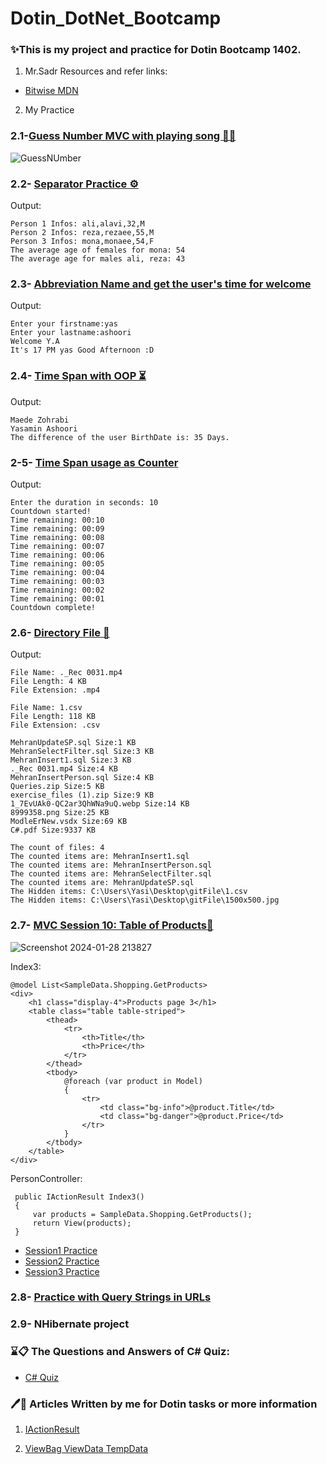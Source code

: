 # Dotin_DotNet_Bootcamp

### ✨This is my project and practice for Dotin Bootcamp 1402.

1. Mr.Sadr Resources and refer links:
- <a href="https://learn.microsoft.com/en-us/dotnet/csharp/language-reference/operators/bitwise-and-shift-operators">Bitwise MDN</a>

2. My Practice
   
### 2.1-<a href="https://github.com/yasaminashoori/Dotin-DotNet-Bootcamp/tree/master/CSProjects/MVCExamples">Guess Number MVC with playing song 🎲🎵</a>

![GuessNUmber](https://github.com/yasaminashoori/Dotin-DotNet-Bootcamp/assets/96047848/999f21e9-a1d4-409f-ac0c-c83ef41964d5)

### 2.2- <a href="https://github.com/yasaminashoori/Dotin-DotNet-Bootcamp/tree/master/CSProjects/SeparatorPractice">Separator Practice ⚙️</a>

Output:
```
Person 1 Infos: ali,alavi,32,M
Person 2 Infos: reza,rezaee,55,M
Person 3 Infos: mona,monaee,54,F
The average age of females for mona: 54
The average age for males ali, reza: 43
```

### 2.3- <a href="https://github.com/yasaminashoori/Dotin-DotNet-Bootcamp/tree/master/CSProjects/AbbreviationShowName">Abbreviation Name and get the user's time for welcome</a>

Output:
```
Enter your firstname:yas
Enter your lastname:ashoori
Welcome Y.A
It's 17 PM yas Good Afternoon :D
```

### 2.4- <a href="https://github.com/yasaminashoori/Dotin-DotNet-Bootcamp/tree/master/CSProjects/TimeSpan">Time Span with OOP ⏳</a>

Output:
```
Maede Zohrabi
Yasamin Ashoori
The difference of the user BirthDate is: 35 Days.

```
### 2-5- <a href="https://github.com/yasaminashoori/Dotin-DotNet-Bootcamp/tree/master/Dotin_C%23_Projects/TimeSpan_Example">Time Span usage as Counter</a>

Output:

```
Enter the duration in seconds: 10
Countdown started!
Time remaining: 00:10
Time remaining: 00:09
Time remaining: 00:08
Time remaining: 00:07
Time remaining: 00:06
Time remaining: 00:05
Time remaining: 00:04
Time remaining: 00:03
Time remaining: 00:02
Time remaining: 00:01
Countdown complete!
```

### 2.6- <a href="https://github.com/yasaminashoori/Dotin-DotNet-Bootcamp/tree/master/CSProjects/DirectoryFile">Directory File 📄</a>

Output:

```
File Name: ._Rec 0031.mp4
File Length: 4 KB
File Extension: .mp4

File Name: 1.csv
File Length: 118 KB
File Extension: .csv

MehranUpdateSP.sql Size:1 KB
MehranSelectFilter.sql Size:3 KB
MehranInsert1.sql Size:3 KB
._Rec 0031.mp4 Size:4 KB
MehranInsertPerson.sql Size:4 KB
Queries.zip Size:5 KB
exercise_files (1).zip Size:9 KB
1_7EvUAk0-QC2ar3QhWNa9uQ.webp Size:14 KB
8999358.png Size:25 KB
ModleErNew.vsdx Size:69 KB
C#.pdf Size:9337 KB

The count of files: 4
The counted items are: MehranInsert1.sql
The counted items are: MehranInsertPerson.sql
The counted items are: MehranSelectFilter.sql
The counted items are: MehranUpdateSP.sql
The Hidden items: C:\Users\Yasi\Desktop\gitFile\1.csv
The Hidden items: C:\Users\Yasi\Desktop\gitFile\1500x500.jpg
```

### 2.7- <a href="https://github.com/yasaminashoori/Dotin-DotNet-Bootcamp/tree/master/CSProjects/DirectoryFile">MVC Session 10: Table of Products📄</a>

![Screenshot 2024-01-28 213827](https://github.com/yasaminashoori/Dotin-DotNet-Bootcamp/assets/96047848/d36bae98-8174-46a0-b10e-3d98c32c575f)

Index3:

```
@model List<SampleData.Shopping.GetProducts>
<div>
    <h1 class="display-4">Products page 3</h1>
    <table class="table table-striped">
        <thead>
            <tr>
                <th>Title</th>
                <th>Price</th>
            </tr>
        </thead>
        <tbody>
            @foreach (var product in Model)
            { 
                <tr>
                    <td class="bg-info">@product.Title</td>
                    <td class="bg-danger">@product.Price</td>
                </tr>
            }
        </tbody>
    </table>
</div>
```
PersonController:

```
 public IActionResult Index3()
 {
     var products = SampleData.Shopping.GetProducts();
     return View(products);
 }

```

- <a href="https://github.com/yasaminashoori/Dotin-DotNet-Bootcamp/tree/master/CSProjects/CSProjects_Part01">Session1 Practice</a>
- <a href="https://github.com/yasaminashoori/Dotin-DotNet-Bootcamp/tree/master/CSProjects/CSProjects_Part02">Session2 Practice</a>
- <a href="https://github.com/yasaminashoori/Dotin-DotNet-Bootcamp/tree/master/CSProjects/CSProjects_Part03">Session3 Practice</a>

### 2.8- <a href="">Practice with Query Strings in URLs</a>

### 2.9- NHibernate project

### ⌛📋 The Questions and Answers of C# Quiz:

- <a href="https://github.com/yasaminashoori/Dotin-DotNet-Bootcamp/tree/master/C%23_Quiz">C# Quiz</a>

###  🖊️📝 Articles Written by me for Dotin tasks or more information

1. <a href="https://github.com/yasaminashoori/Dotin-DotNet-Bootcamp/blob/master/Articles/IActionResult.pdf">IActionResult</a>

2. <a href="https://github.com/yasaminashoori/Dotin-DotNet-Bootcamp/blob/master/Articles/ViewBag_ViewData_TempData.pdf">ViewBag ViewData TempData</a>
